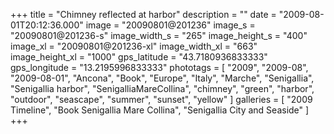 +++
title = "Chimney reflected at harbor"
description = ""
date = "2009-08-01T20:12:36.000"
image = "20090801@201236"
image_s = "20090801@201236-s"
image_width_s = "265"
image_height_s = "400"
image_xl = "20090801@201236-xl"
image_width_xl = "663"
image_height_xl = "1000"
gps_latitude = "43.7180936833333"
gps_longitude = "13.2195996833333"
phototags = [ "2009", "2009-08", "2009-08-01", "Ancona", "Book", "Europe", "Italy", "Marche", "Senigallia", "Senigallia harbor", "SenigalliaMareCollina", "chimney", "green", "harbor", "outdoor", "seascape", "summer", "sunset", "yellow" ]
galleries = [ "2009 Timeline", "Book Senigallia Mare Collina", "Senigallia City and Seaside" ]
+++
